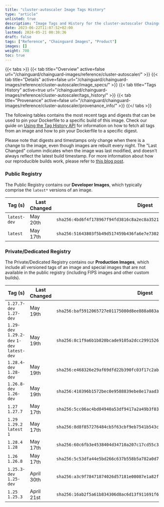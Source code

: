 ```yaml
---
title: "cluster-autoscaler Image Tags History"
type: "article"
unlisted: true
description: "Image Tags and History for the cluster-autoscaler Chainguard Image"
date: 2023-06-22T11:07:52+02:00
lastmod: 2024-05-21 00:38:36
draft: false
tags: ["Reference", "Chainguard Images", "Product"]
images: []
weight: 700
toc: true
---
```


{{< tabs >}}
{{< tab title="Overview" active=false url="/chainguard/chainguard-images/reference/cluster-autoscaler/" >}}
{{< tab title="Details" active=false url="/chainguard/chainguard-images/reference/cluster-autoscaler/image_specs/" >}}
{{< tab title="Tags History" active=true url="/chainguard/chainguard-images/reference/cluster-autoscaler/tags_history/" >}}
{{< tab title="Provenance" active=false url="/chainguard/chainguard-images/reference/cluster-autoscaler/provenance_info/" >}}
{{</ tabs >}}

The following tables contains the most recent tags and digests that can be used to pin your Dockerfile to a specific build of this image. Check our guide on [Using the Tag History API](/chainguard/chainguard-images/using-the-tag-history-api/) for information on how to fetch all tags from an image and how to pin your Dockerfile to a specific digest.

Please note that digests and timestamps only change when there is a change to the image, even though images are rebuilt every night. The "Last Changed" column indicates when the image was last modified, and doesn't always reflect the latest build timestamp. For more information about how our reproducible builds work, please refer to [this blog post](https://www.chainguard.dev/unchained/reproducing-chainguards-reproducible-image-builds).

### Public Registry
The Public Registry contains our **Developer Images**, which typically comprise the `latest*` versions of an image.

| Tag (s)       | Last Changed | Digest                                                                    |
|---------------|--------------|---------------------------------------------------------------------------|
|  `latest-dev` | May 20th     | `sha256:4bd6f4f178967f94fd3816c8a2ec8a35215b0f8be65f517c48c49750c2d0ee31` |
|  `latest`     | May 17th     | `sha256:51643803f5b49d517459b436fa6e7e7302a849b3a500b802c44cda5589662f24` |


### Private/Dedicated Registry
The Private/Dedicated Registry contains our **Production Images**, which include all versioned tags of an image and special images that are not available in the public registry (including FIPS images and other custom builds).

| Tag (s)                                       | Last Changed | Digest                                                                    |
|-----------------------------------------------|--------------|---------------------------------------------------------------------------|
|  `1.27.7-dev` `1.27-dev`                      | May 19th     | `sha256:baf5912065727e01175080d8ee888a083a74930bd3ad1cd413aa87587e3f2945` |
|  `1.29-dev` `1.29.2-dev` `1-dev` `latest-dev` | May 19th     | `sha256:8c1f9a6b1b820bcade9105a2dcc29915262bec73997f9055ae6bb16fb08a845e` |
|  `1.28.4-dev` `1.28-dev`                      | May 19th     | `sha256:e468326e29af69dfd22b390fc03f17c2ab1ad4125bed489fe323c7dc862e81e7` |
|  `1.26.8-dev` `1.26-dev`                      | May 19th     | `sha256:410396b1572bec0e9588839ebe8e17aad388e4bfa6b02c88479f7e5df32f9756` |
|  `1.27` `1.27.7`                              | May 17th     | `sha256:5cc06ac4bd84940a53df9417a2a49b3f03523a823e828d3f8ba0e3298846617c` |
|  `1.29` `1.29.2` `latest` `1`                 | May 17th     | `sha256:8d8f857276484cb5f63cbf9eb7541b543ce284424a784fc7e2258a7845e86a17` |
|  `1.28.4` `1.28`                              | May 17th     | `sha256:60c6fb3e4538404d34710a207c17cd55c3a8bb61af8074acc4318cb6dab2dca7` |
|  `1.26` `1.26.8`                              | May 17th     | `sha256:5c53dfa44e5bd266c637b558b5a782a0d7c55bb28dc5f65d8a6b1ed017faccda` |
|  `1.25.3-dev` `1.25-dev`                      | April 30th   | `sha256:a3c9f78471874026d57181e00087e1a82fba1a666181a21c24e2804ea4c6073d` |
|  `1.25` `1.25.3`                              | April 21st   | `sha256:16ab2f5a61b834306d8ac6d13f911691f6ad69e3b6cef26b64d08eb12415e71d` |


